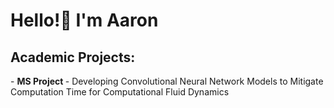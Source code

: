 <h1> Hello!👋 I'm Aaron </h1>
<h2>Academic Projects: </h2>
- <b> MS Project </b>
  - Developing Convolutional Neural Network Models to Mitigate Computation Time for Computational Fluid Dynamics



